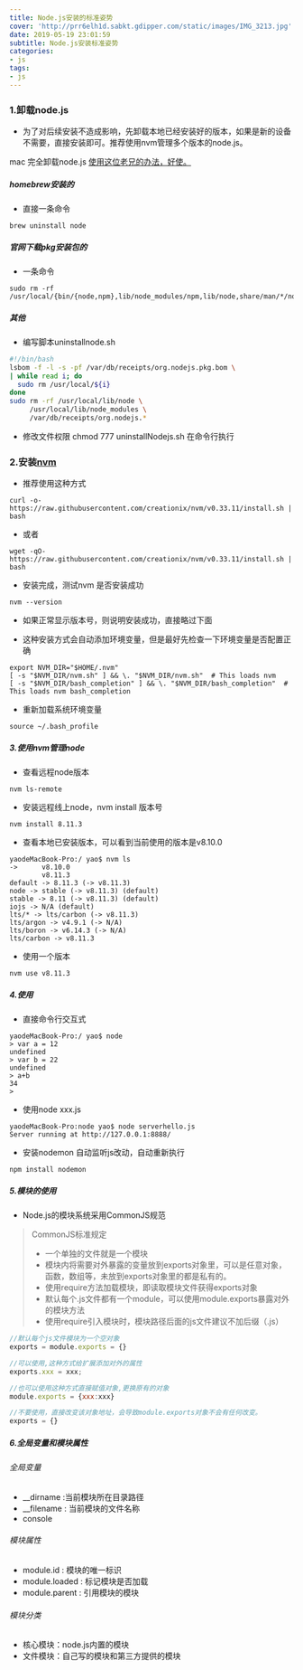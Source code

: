```yaml
---
title: Node.js安装的标准姿势
cover: 'http://prr6elh1d.sabkt.gdipper.com/static/images/IMG_3213.jpg'
date: 2019-05-19 23:01:59
subtitle: Node.js安装标准姿势
categories:
- js
tags:
- js
---
```

### 1.卸载node.js
- 为了对后续安装不造成影响，先卸载本地已经安装好的版本，如果是新的设备不需要，直接安装即可。推荐使用nvm管理多个版本的node.js。

mac 完全卸载node.js [使用这位老兄的办法，好使。](https://blog.csdn.net/shiquanqq/article/details/78032943)

##### homebrew安装的
* 直接一条命令 
```console
brew uninstall node
```
##### 官网下载pkg安装包的
* 一条命令 
```console
sudo rm -rf /usr/local/{bin/{node,npm},lib/node_modules/npm,lib/node,share/man/*/node.*}
```
##### 其他
* 编写脚本uninstallnode.sh

```sh
#!/bin/bash
lsbom -f -l -s -pf /var/db/receipts/org.nodejs.pkg.bom \
| while read i; do
  sudo rm /usr/local/${i}
done
sudo rm -rf /usr/local/lib/node \
     /usr/local/lib/node_modules \
     /var/db/receipts/org.nodejs.*
```

* 修改文件权限 chmod 777 uninstallNodejs.sh 
在命令行执行

### 2.安装[nvm](https://github.com/creationix/nvm)

* 推荐使用这种方式
```
curl -o- https://raw.githubusercontent.com/creationix/nvm/v0.33.11/install.sh | bash
```
* 或者
```
wget -qO- https://raw.githubusercontent.com/creationix/nvm/v0.33.11/install.sh | bash
```
* 安装完成，测试nvm 是否安装成功
```nvm
nvm --version
```
- 如果正常显示版本号，则说明安装成功，直接略过下面
* 这种安装方式会自动添加环境变量，但是最好先检查一下环境变量是否配置正确
```
export NVM_DIR="$HOME/.nvm"
[ -s "$NVM_DIR/nvm.sh" ] && \. "$NVM_DIR/nvm.sh"  # This loads nvm
[ -s "$NVM_DIR/bash_completion" ] && \. "$NVM_DIR/bash_completion"  # This loads nvm bash_completion
```
* 重新加载系统环境变量
```
source ~/.bash_profile
```

##### 3.使用nvm管理node
* 查看远程node版本
```nvm
nvm ls-remote 
```
* 安装远程线上node，nvm install 版本号
```nvm
nvm install 8.11.3
```
* 查看本地已安装版本，可以看到当前使用的版本是v8.10.0
```
yaodeMacBook-Pro:/ yao$ nvm ls
->      v8.10.0
        v8.11.3
default -> 8.11.3 (-> v8.11.3)
node -> stable (-> v8.11.3) (default)
stable -> 8.11 (-> v8.11.3) (default)
iojs -> N/A (default)
lts/* -> lts/carbon (-> v8.11.3)
lts/argon -> v4.9.1 (-> N/A)
lts/boron -> v6.14.3 (-> N/A)
lts/carbon -> v8.11.3

```
* 使用一个版本
```
nvm use v8.11.3
```
##### 4.使用
* 直接命令行交互式
```
yaodeMacBook-Pro:/ yao$ node
> var a = 12
undefined
> var b = 22
undefined
> a+b
34
> 
```
* 使用node xxx.js
```
yaodeMacBook-Pro:node yao$ node serverhello.js 
Server running at http://127.0.0.1:8888/
```
* 安装nodemon 自动监听js改动，自动重新执行
```
npm install nodemon
```
##### 5.模块的使用
* Node.js的模块系统采用CommonJS规范
> CommonJS标准规定 
> *  一个单独的文件就是一个模块
> * 模块内将需要对外暴露的变量放到exports对象里，可以是任意对象，函数，数组等，未放到exports对象里的都是私有的。
> * 使用require方法加载模块，即读取模块文件获得exports对象
> * 默认每个.js文件都有一个module，可以使用module.exports暴露对外的模块方法
> * 使用require引入模块时，模块路径后面的js文件建议不加后缀（.js）
```javascript
//默认每个js文件模块为一个空对象
exports = module.exports = {}

//可以使用,这种方式给扩展添加对外的属性
exports.xxx = xxx;

//也可以使用这种方式直接赋值对象,更换原有的对象
module.exports = {xxx:xxx}

//不要使用，直接改变该对象地址，会导致module.exports对象不会有任何改变。
exports = {}
```

##### 6.全局变量和模块属性
###### 全局变量
* __dirname :当前模块所在目录路径
* __filename : 当前模块的文件名称
* console
 ###### 模块属性
* module.id : 模块的唯一标识
* module.loaded : 标记模块是否加载
* module.parent :  引用模块的模块

###### 模块分类
* 核心模块：node.js内置的模块
* 文件模块：自己写的模块和第三方提供的模块
